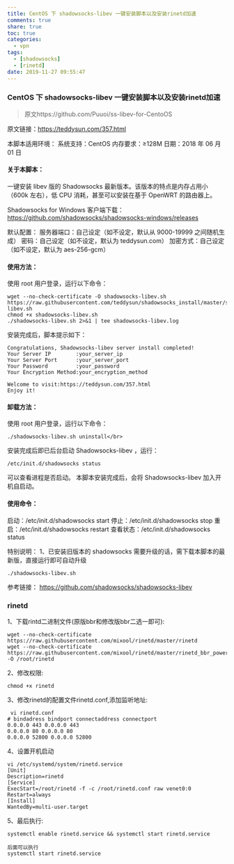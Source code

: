 ```yaml
---
title: CentOS 下 shadowsocks-libev 一键安装脚本以及安装rinetd加速
comments: true
share: true
toc: true
categories:
  - vpn
tags:
  - [shadowsocks]
  - [rinetd]
date: 2019-11-27 09:55:47
---
```




### CentOS 下 shadowsocks-libev 一键安装脚本以及安装rinetd加速

> 原文https://github.com/Puuoi/ss-libev-for-CentoOS



原文链接：https://teddysun.com/357.html

本脚本适用环境：
系统支持：CentOS
内存要求：≥128M
日期：2018 年 06 月 01 日

#### 关于本脚本：
一键安装 libev 版的 Shadowsocks 最新版本。该版本的特点是内存占用小（600k 左右），低 CPU 消耗，甚至可以安装在基于 OpenWRT 的路由器上。

Shadowsocks for Windows 客户端下载：
https://github.com/shadowsocks/shadowsocks-windows/releases

默认配置：
服务器端口：自己设定（如不设定，默认从 9000-19999 之间随机生成）
密码：自己设定（如不设定，默认为 teddysun.com）
加密方式：自己设定（如不设定，默认为 aes-256-gcm）

#### 使用方法：

使用 root 用户登录，运行以下命令：

```shell
wget --no-check-certificate -O shadowsocks-libev.sh https://raw.githubusercontent.com/teddysun/shadowsocks_install/master/shadowsocks-libev.sh 
chmod +x shadowsocks-libev.sh
./shadowsocks-libev.sh 2>&1 | tee shadowsocks-libev.log
```

安装完成后，脚本提示如下：

```shell
Congratulations, Shadowsocks-libev server install completed!
Your Server IP        :your_server_ip 
Your Server Port      :your_server_port 
Your Password         :your_password
Your Encryption Method:your_encryption_method

Welcome to visit:https://teddysun.com/357.html
Enjoy it!
```

#### 卸载方法：
使用 root 用户登录，运行以下命令：

```shell
./shadowsocks-libev.sh uninstall</br>
```

安装完成后即已后台启动 Shadowsocks-libev ，运行：

```shell
/etc/init.d/shadowsocks status
```


可以查看进程是否启动。
本脚本安装完成后，会将 Shadowsocks-libev 加入开机自启动。

#### 使用命令：
启动：/etc/init.d/shadowsocks start
停止：/etc/init.d/shadowsocks stop
重启：/etc/init.d/shadowsocks restart
查看状态：/etc/init.d/shadowsocks status

特别说明：
1、已安装旧版本的 shadowsocks 需要升级的话，需下载本脚本的最新版，直接运行即可自动升级

```shell
./shadowsocks-libev.sh
```

参考链接：
https://github.com/shadowsocks/shadowsocks-libev

### rinetd

1、下载rintd二进制文件(原版bbr和修改版bbr二选一即可):

```shell
wget --no-check-certificate https://raw.githubusercontent.com/mixool/rinetd/master/rinetd
wget --no-check-certificate https://raw.githubusercontent.com/mixool/rinetd/master/rinetd_bbr_powered -O /root/rinetd
```

2、修改权限:

```shell
chmod +x rinetd
```

3、修改rinetd的配置文件rinetd.conf,添加监听地址:

```shell
 vi rinetd.conf
# bindadress bindport connectaddress connectport
0.0.0.0 443 0.0.0.0 443
0.0.0.0 80 0.0.0.0 80
0.0.0.0 52800 0.0.0.0 52800
```

4、设置开机启动

```shell
vi /etc/systemd/system/rinetd.service
[Unit]
Description=rinetd
[Service]
ExecStart=/root/rinetd -f -c /root/rinetd.conf raw venet0:0
Restart=always 
[Install]
WantedBy=multi-user.target
```

5、最后执行:

```shell
systemctl enable rinetd.service && systemctl start rinetd.service

后面可以执行
systemctl start rinetd.service
```